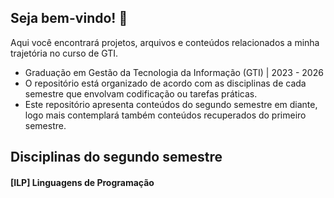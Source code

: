 ## Seja bem-vindo! :space_invader:
Aqui você encontrará projetos, arquivos e conteúdos relacionados a minha trajetória no curso de GTI.
+ Graduação em Gestão da Tecnologia da Informação (GTI) | 2023 - 2026
+ O repositório está organizado de acordo com as disciplinas de cada semestre que envolvam codificação ou tarefas práticas.
+ Este repositório apresenta conteúdos do segundo semestre em diante, logo mais contemplará também conteúdos recuperados do primeiro semestre.

## Disciplinas do segundo semestre
#### [ILP] Linguagens de Programação


